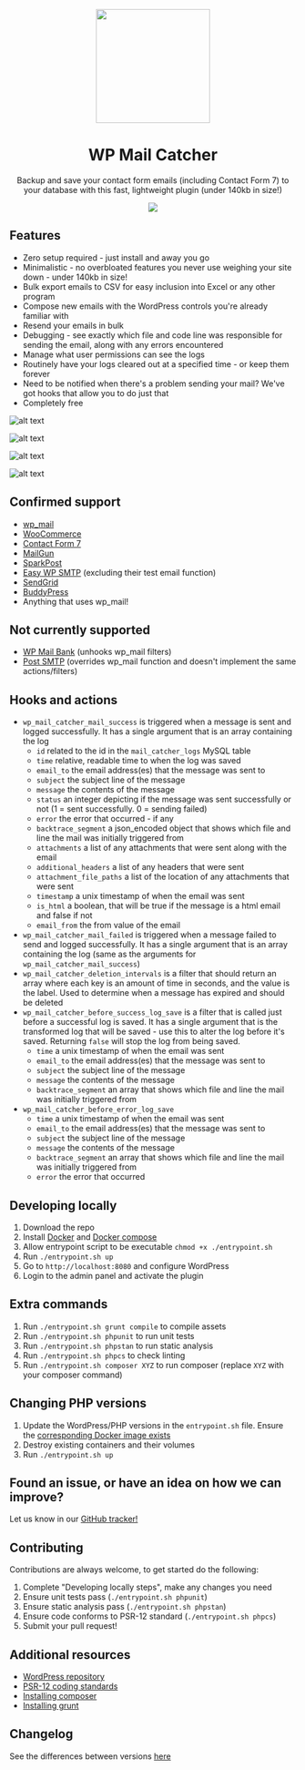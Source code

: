 <p align="center">
<img width="200" src="https://raw.githubusercontent.com/JWardee/wp-mail-catcher/master/icon.svg?sanitize=true">
</p>

<h1 align="center">
WP Mail Catcher
</h1>

<p align="center">
Backup and save your contact form emails (including Contact Form 7) to your database with this fast, lightweight plugin (under 140kb in size!)
</p>

<p align="center">
<img src="https://github.com/JWardee/wp-mail-catcher/actions/workflows/main.yml/badge.svg">
</p>

## Features
* Zero setup required - just install and away you go
* Minimalistic - no overbloated features you never use weighing your site down - under 140kb in size!
* Bulk export emails to CSV for easy inclusion into Excel or any other program
* Compose new emails with the WordPress controls you're already familiar with
* Resend your emails in bulk
* Debugging - see exactly which file and code line was responsible for sending the email, along with any errors encountered
* Manage what user permissions can see the logs
* Routinely have your logs cleared out at a specified time - or keep them forever
* Need to be notified when there's a problem sending your mail? We've got hooks that allow you to do just that
* Completely free

![alt text](https://raw.githubusercontent.com/JWardee/wp-mail-catcher/master/build/images/wp-mail-catcher-screenshot-1.png)


![alt text](https://raw.githubusercontent.com/JWardee/wp-mail-catcher/master/build/images/wp-mail-catcher-screenshot-3.png)


![alt text](https://raw.githubusercontent.com/JWardee/wp-mail-catcher/master/build/images/wp-mail-catcher-screenshot-2.png)


![alt text](https://raw.githubusercontent.com/JWardee/wp-mail-catcher/master/build/images/wp-mail-catcher-screenshot-4.png)

## Confirmed support
* [wp_mail](https://developer.wordpress.org/reference/functions/wp_mail/)
* [WooCommerce](https://wordpress.org/plugins/woocommerce/)
* [Contact Form 7](https://wordpress.org/plugins/contact-form-7/)
* [MailGun](https://wordpress.org/plugins/mailgun/)
* [SparkPost](https://wordpress.org/plugins/sparkpost/)
* [Easy WP SMTP](https://wordpress.org/plugins/easy-wp-smtp/) (excluding their test email function)
* [SendGrid](https://en-gb.wordpress.org/plugins/sendgrid-email-delivery-simplified)
* [BuddyPress](https://en-gb.wordpress.org/plugins/buddypress/)
* Anything that uses wp_mail!

## Not currently supported
* [WP Mail Bank](https://wordpress.org/plugins/wp-mail-bank/) (unhooks wp_mail filters)
* [Post SMTP](https://wordpress.org/plugins/post-smtp/) (overrides wp_mail function and doesn't implement the same actions/filters)

## Hooks and actions
* `wp_mail_catcher_mail_success` is triggered when a message is sent and logged successfully. It has a single argument that is an array containing the log
  * `id` related to the id in the `mail_catcher_logs` MySQL table
  * `time` relative, readable time to when the log was saved
  * `email_to` the email address(es) that the message was sent to
  * `subject` the subject line of the message
  * `message` the contents of the message
  * `status` an integer depicting if the message was sent successfully or not (1 = sent successfully. 0 = sending failed)
  * `error` the error that occurred - if any
  * `backtrace_segment` a json_encoded object that shows which file and line the mail was initially triggered from
  * `attachments` a list of any attachments that were sent along with the email
  * `additional_headers` a list of any headers that were sent
  * `attachment_file_paths` a list of the location of any attachments that were sent
  * `timestamp` a unix timestamp of when the email was sent
  * `is_html` a boolean, that will be true if the message is a html email and false if not
  * `email_from` the from value of the email
* `wp_mail_catcher_mail_failed` is triggered when a message failed to send and logged successfully. It has a single argument that is an array containing the log (same as the arguments for `wp_mail_catcher_mail_success`)
* `wp_mail_catcher_deletion_intervals` is a filter that should return an array where each key is an amount of time in seconds, and the value is the label. Used to determine when a message has expired and should be deleted
* `wp_mail_catcher_before_success_log_save` is a filter that is called just before a successful log is saved. It has a single argument that is the transformed log that will be saved - use this to alter the log before it's saved. Returning `false` will stop the log from being saved.
  * `time` a unix timestamp of when the email was sent
  * `email_to` the email address(es) that the message was sent to
  * `subject` the subject line of the message
  * `message` the contents of the message
  * `backtrace_segment` an array that shows which file and line the mail was initially triggered from
* `wp_mail_catcher_before_error_log_save`
  * `time` a unix timestamp of when the email was sent
  * `email_to` the email address(es) that the message was sent to
  * `subject` the subject line of the message
  * `message` the contents of the message
  * `backtrace_segment` an array that shows which file and line the mail was initially triggered from
  * `error` the error that occurred

## Developing locally
1. Download the repo
2. Install [Docker](https://www.docker.com/) and [Docker compose](https://docs.docker.com/compose/)
3. Allow entrypoint script to be executable `chmod +x ./entrypoint.sh`
4. Run `./entrypoint.sh up`
5. Go to `http://localhost:8080` and configure WordPress
6. Login to the admin panel and activate the plugin

## Extra commands
1. Run `./entrypoint.sh grunt compile` to compile assets
2. Run `./entrypoint.sh phpunit` to run unit tests
3. Run `./entrypoint.sh phpstan` to run static analysis
4. Run `./entrypoint.sh phpcs` to check linting
5. Run `./entrypoint.sh composer XYZ` to run composer (replace `XYZ` with your composer command)

## Changing PHP versions
1. Update the WordPress/PHP versions in the `entrypoint.sh` file. Ensure the [corresponding Docker image exists](https://hub.docker.com/_/wordpress/tags)
2. Destroy existing containers and their volumes
3. Run `./entrypoint.sh up`

## Found an issue, or have an idea on how we can improve?
Let us know in our [GitHub tracker!](https://github.com/JWardee/wp-mail-catcher/issues)

## Contributing
Contributions are always welcome, to get started do the following:
1. Complete "Developing locally steps", make any changes you need
2. Ensure unit tests pass (`./entrypoint.sh phpunit`)
3. Ensure static analysis pass (`./entrypoint.sh phpstan`)
4. Ensure code conforms to PSR-12 standard (`./entrypoint.sh phpcs`)
5. Submit your pull request!

## Additional resources
* [WordPress repository](https://wordpress.org/plugins/wp-mail-catcher/)
* [PSR-12 coding standards](http://www.php-fig.org/psr/psr-12/)
* [Installing composer](https://getcomposer.org/download/)
* [Installing grunt](https://gruntjs.com/getting-started/)

## Changelog
See the differences between versions [here](https://github.com/JWardee/wp-mail-catcher/releases)
